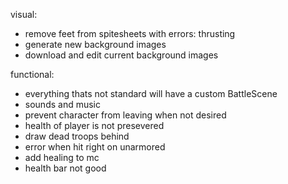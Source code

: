 visual: 
  - remove feet from spitesheets with errors: thrusting
  - generate new background images
  - download and edit current background images

functional:
 - everything thats not standard will have a custom BattleScene
 - sounds and music
 - prevent character from leaving when not desired
 - health of player is not presevered
 - draw dead troops behind
 - error when hit right on unarmored
 - add healing to mc
 - health bar not good
